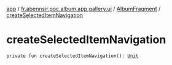 [app](../../index.md) / [fr.abennsir.poc.album.app.gallery.ui](../index.md) / [AlbumFragment](index.md) / [createSelectedItemNavigation](./create-selected-item-navigation.md)

# createSelectedItemNavigation

`private fun createSelectedItemNavigation(): `[`Unit`](https://kotlinlang.org/api/latest/jvm/stdlib/kotlin/-unit/index.html)